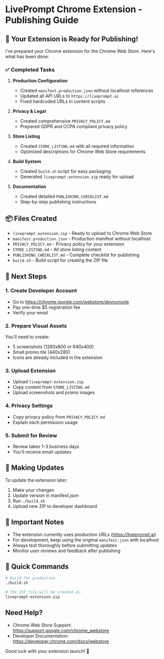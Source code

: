 # LivePrompt Chrome Extension - Publishing Guide

## 🎉 Your Extension is Ready for Publishing!

I've prepared your Chrome extension for the Chrome Web Store. Here's what has been done:

### ✅ Completed Tasks

1. **Production Configuration**
   - Created `manifest.production.json` without localhost references
   - Updated all API URLs to `https://liveprompt.ai`
   - Fixed hardcoded URLs in content scripts

2. **Privacy & Legal**
   - Created comprehensive `PRIVACY_POLICY.md`
   - Prepared GDPR and CCPA compliant privacy policy

3. **Store Listing**
   - Created `STORE_LISTING.md` with all required information
   - Optimized descriptions for Chrome Web Store requirements

4. **Build System**
   - Created `build.sh` script for easy packaging
   - Generated `liveprompt-extension.zip` ready for upload

5. **Documentation**
   - Created detailed `PUBLISHING_CHECKLIST.md`
   - Step-by-step publishing instructions

## 📦 Files Created

- `liveprompt-extension.zip` - Ready to upload to Chrome Web Store
- `manifest.production.json` - Production manifest without localhost
- `PRIVACY_POLICY.md` - Privacy policy for your extension
- `STORE_LISTING.md` - All store listing content
- `PUBLISHING_CHECKLIST.md` - Complete checklist for publishing
- `build.sh` - Build script for creating the ZIP file

## 🚀 Next Steps

### 1. Create Developer Account
- Go to https://chrome.google.com/webstore/devconsole
- Pay one-time $5 registration fee
- Verify your email

### 2. Prepare Visual Assets
You'll need to create:
- 5 screenshots (1280x800 or 640x400)
- Small promo tile (440x280)
- Icons are already included in the extension

### 3. Upload Extension
- Upload `liveprompt-extension.zip`
- Copy content from `STORE_LISTING.md`
- Upload screenshots and promo images

### 4. Privacy Settings
- Copy privacy policy from `PRIVACY_POLICY.md`
- Explain each permission usage

### 5. Submit for Review
- Review takes 1-3 business days
- You'll receive email updates

## 🔧 Making Updates

To update the extension later:
1. Make your changes
2. Update version in manifest.json
3. Run `./build.sh`
4. Upload new ZIP to developer dashboard

## 📝 Important Notes

- The extension currently uses production URLs (https://liveprompt.ai)
- For development, keep using the original `manifest.json` with localhost
- Always test thoroughly before submitting updates
- Monitor user reviews and feedback after publishing

## 🎯 Quick Commands

```bash
# Build for production
./build.sh

# The ZIP file will be created as:
liveprompt-extension.zip
```

## Need Help?

- Chrome Web Store Support: https://support.google.com/chrome_webstore
- Developer Documentation: https://developer.chrome.com/docs/webstore

Good luck with your extension launch! 🚀